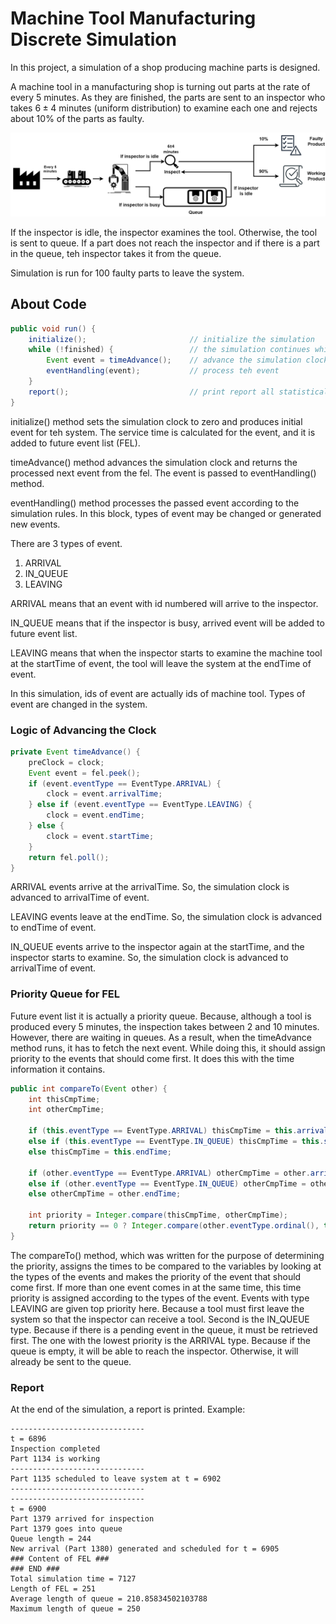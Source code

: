 # Machine Tool Manufacturing Discrete Simulation
In this project, a simulation of a shop producing machine parts is designed.

A machine tool in a manufacturing shop is turning out parts at the rate of every 5 minutes. As they are finished, the parts are sent to an inspector who takes
$6 \pm 4$ minutes (uniform distribution) to examine each one and rejects about 10% of the parts as faulty.

![](./img/manufacturing_process.png)

If the inspector is idle, the inspector examines the tool. Otherwise, the tool is sent to queue. If a part does not reach the inspector and if there is a part
in the queue, teh inspector takes it from the queue.

Simulation is run for 100 faulty parts to leave the system.

## About Code
``` java
public void run() {
    initialize();                       // initialize the simulation
    while (!finished) {                 // the simulation continues while finished is true
        Event event = timeAdvance();    // advance the simulation clock, and return next event
        eventHandling(event);           // process teh event
    }
    report();                           // print report all statistical results
}
```

initialize() method sets the simulation clock to zero and produces initial event for teh system. The service time is calculated for the event, and it is added
to future event list (FEL).

timeAdvance() method advances the simulation clock and returns the processed next event from the fel. The event is passed to eventHandling() method.

eventHandling() method processes the passed event according to the simulation rules. In this block, types of event may be changed or generated new events.

There are 3 types of event.
1) ARRIVAL
2) IN_QUEUE
3) LEAVING

ARRIVAL means that an event with id numbered will arrive to the inspector.

IN_QUEUE means that if the inspector is busy, arrived event will be added to future event list.

LEAVING means that when the inspector starts to examine the machine tool at the startTime of event, the tool will leave the system at the endTime of event.

In this simulation, ids of event are actually ids of machine tool. Types of event are changed in the system.

### Logic of Advancing the Clock
``` java
private Event timeAdvance() {
    preClock = clock;
    Event event = fel.peek();
    if (event.eventType == EventType.ARRIVAL) {
        clock = event.arrivalTime;
    } else if (event.eventType == EventType.LEAVING) {
        clock = event.endTime;
    } else {
        clock = event.startTime;
    }
    return fel.poll();
}
```

ARRIVAL events arrive at the arrivalTime. So, the simulation clock is advanced to arrivalTime of event.

LEAVING events leave at the endTime. So, the simulation clock is advanced to endTime of event.

IN_QUEUE events arrive to the inspector again at the startTime, and the inspector starts to examine. So, the simulation clock is advanced to arrivalTime of event.

### Priority Queue for FEL
Future event list it is actually a priority queue. Because, although a tool is produced every 5 minutes, the inspection takes between 2 and 10 minutes. 
However, there are waiting in queues. As a result, when the timeAdvance method runs, it has to fetch the next event. While doing this, it should assign priority 
to the events that should come first. It does this with the time information it contains.

``` java
public int compareTo(Event other) {
    int thisCmpTime;
    int otherCmpTime;

    if (this.eventType == EventType.ARRIVAL) thisCmpTime = this.arrivalTime;
    else if (this.eventType == EventType.IN_QUEUE) thisCmpTime = this.startTime;
    else thisCmpTime = this.endTime;

    if (other.eventType == EventType.ARRIVAL) otherCmpTime = other.arrivalTime;
    else if (other.eventType == EventType.IN_QUEUE) otherCmpTime = other.startTime;
    else otherCmpTime = other.endTime;

    int priority = Integer.compare(thisCmpTime, otherCmpTime);
    return priority == 0 ? Integer.compare(other.eventType.ordinal(), this.eventType.ordinal()) : priority;
}
```

The compareTo() method, which was written for the purpose of determining the priority, assigns the times to be compared to the variables by looking at the types 
of the events and makes the priority of the event that should come first. If more than one event comes in at the same time, this time priority is assigned 
according to the types of the event. Events with type LEAVING are given top priority here. Because a tool must first leave the system so that the inspector can 
receive a tool. Second is the IN_QUEUE type. Because if there is a pending event in the queue, it must be retrieved first. The one with the lowest priority is 
the ARRIVAL type. Because if the queue is empty, it will be able to reach the inspector. Otherwise, it will already be sent to the queue.

### Report
At the end of the simulation, a report is printed. Example:

```
------------------------------
t = 6896
Inspection completed
Part 1134 is working
------------------------------
Part 1135 scheduled to leave system at t = 6902
------------------------------
------------------------------
t = 6900
Part 1379 arrived for inspection
Part 1379 goes into queue
Queue length = 244
New arrival (Part 1380) generated and scheduled for t = 6905
### Content of FEL ###
### END ###
Total simulation time = 7127
Length of FEL = 251
Average length of queue = 210.85834502103788
Maximum length of queue = 250
```